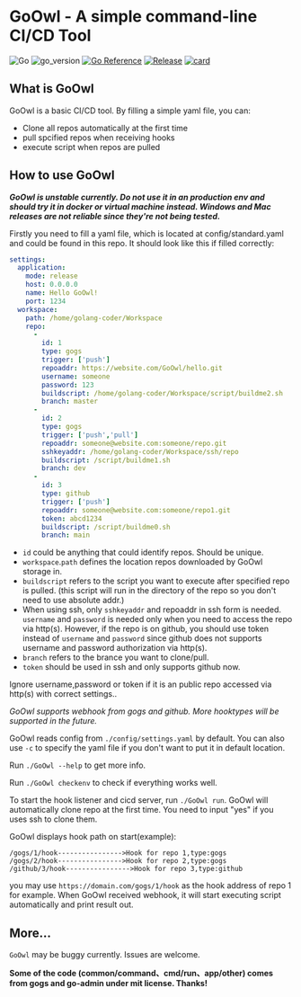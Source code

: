 # GoOwl - A simple command-line CI/CD Tool
![Go](https://github.com/sydneyowl/GoOwl/actions/workflows/GoOwl_Build.yml/badge.svg) ![go_version](https://img.shields.io/badge/Go-1.18.1-brightgreen) [![Go Reference](https://pkg.go.dev/badge/github.com/sydneyowl/GoOwl.svg)](https://pkg.go.dev/github.com/sydneyowl/GoOwl) [![Release](https://img.shields.io/github/v/tag/SydneyOwl/GoOwl)](https://github.com/sydneyowl/GoOwl/releases/latest) [![card](https://goreportcard.com/badge/github.com/sydneyowl/GoOwl)](https://goreportcard.com/report/github.com/sydneyowl/GoOwl)
## What is GoOwl
GoOwl is a basic CI/CD tool. By filling a simple yaml file, you can:
+ Clone all repos automatically at the first time
+ pull spcified repos when receiving hooks
+ execute script when repos are pulled

## How to use GoOwl
 ***GoOwl is unstable currently. Do not use it in an production env and should try it in docker or virtual machine instead. Windows and Mac releases are not reliable since they're not being tested.***

Firstly you need to fill a yaml file, which is located at config/standard.yaml and could be found in this repo. It should look like this if filled correctly:

```yaml
settings:
  application:
    mode: release
    host: 0.0.0.0
    name: Hello GoOwl!
    port: 1234
  workspace:
    path: /home/golang-coder/Workspace
    repo:
      -
        id: 1 
        type: gogs
        trigger: ['push']
        repoaddr: https://website.com/GoOwl/hello.git
        username: someone
        password: 123
        buildscript: /home/golang-coder/Workspace/script/buildme2.sh
        branch: master
      -
        id: 2
        type: gogs
        trigger: ['push','pull']
        repoaddr: someone@website.com:someone/repo.git
        sshkeyaddr: /home/golang-coder/Workspace/ssh/repo
        buildscript: /script/buildme1.sh
        branch: dev
      -
        id: 3
        type: github
        trigger: ['push']
        repoaddr: someone@website.com:someone/repo1.git
        token: abcd1234
        buildscript: /script/buildme0.sh
        branch: main
```
+ `id` could be anything that could identify repos. Should be unique.
+ `workspace`.`path` defines the location repos downloaded by GoOwl storage in.
+ `buildscript` refers to the script you want to execute after specified repo is pulled. (this script will run in the directory of the repo so you don't need to use absolute addr.)
+ When using ssh, only `sshkeyaddr` and repoaddr in ssh form is needed. `username` and `password` is needed only when you need to access the repo via http(s). However, if the repo is on github, you should use token instead of `username` and `password` since github does not supports username and password authorization via http(s).
+ `branch` refers to the brance you want to clone/pull.
+ `token` should be used in ssh and only supports github now.

Ignore username,password or token if it is an public repo accessed via http(s) with correct settings..

*GoOwl supports webhook from gogs and github. More hooktypes will be supported in the future.*

GoOwl reads config from `./config/settings.yaml` by default. You can also use `-c` to specify the yaml file if you don't want to put it in default location.

Run `./GoOwl --help` to get more info.

Run `./GoOwl checkenv` to check if everything works well.  

To start the hook listener and cicd server, run `./GoOwl run`. GoOwl will automatically clone repo at the first time. You need to input "yes" if you uses ssh to clone them.

GoOwl displays hook path on start(example):
```
/gogs/1/hook---------------->Hook for repo 1,type:gogs
/gogs/2/hook---------------->Hook for repo 2,type:gogs
/github/3/hook---------------->Hook for repo 3,type:github
```
you may use `https://domain.com/gogs/1/hook` as the hook address of repo 1 for example. When GoOwl received webhook, it will start executing script automatically and print result out.

## More...
`GoOwl` may be buggy currently. Issues are welcome.

**Some of the code (common/command、cmd/run、app/other) comes from gogs and go-admin under mit license. Thanks!**
